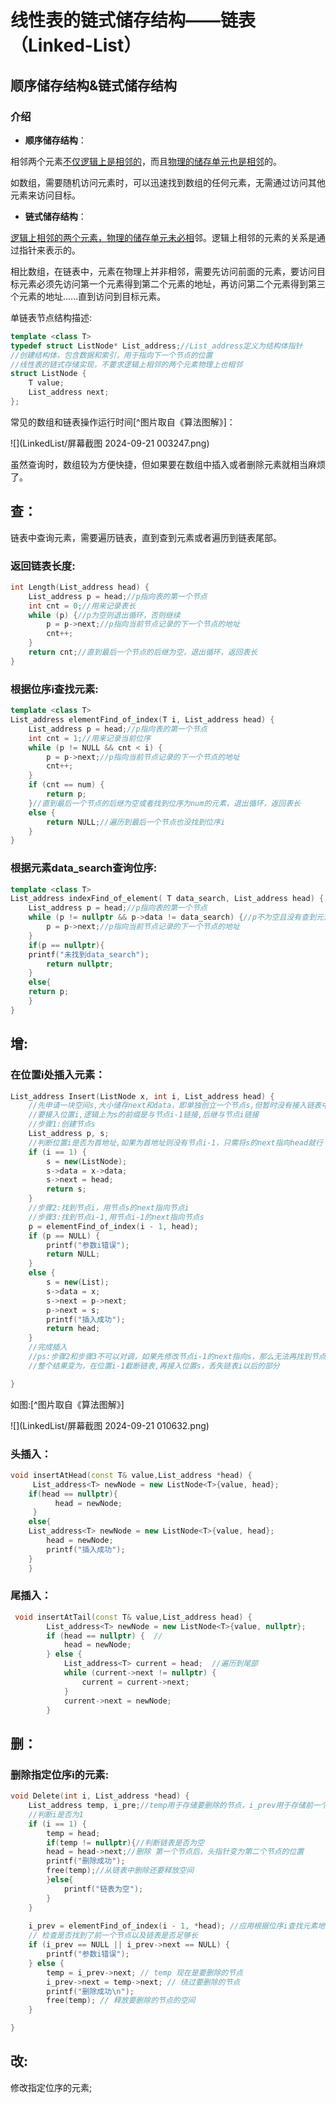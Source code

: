 # **线性表**的**链式**储存结构——**链表**（Linked-List）



## 顺序储存结构&链式储存结构

### 介绍

- **顺序储存结构**：

相邻两个元素<u>不仅逻辑上是相邻的</u>，而且<u>物理的储存单元也是相邻</u>的。

如数组，需要随机访问元素时，可以迅速找到数组的任何元素，无需通过访问其他元素来访问目标。

- **链式储存结构**：

<u>逻辑上相邻的两个元素，物理的储存单元未必相</u>邻。逻辑上相邻的元素的关系是通过指针来表示的。

相比数组，在链表中，元素在物理上并非相邻，需要先访问前面的元素，要访问目标元素必须先访问第一个元素得到第二个元素的地址，再访问第二个元素得到第三个元素的地址......直到访问到目标元素。

单链表节点结构描述:

```c++
template <class T>
typedef struct ListNode* List_address;//List_address定义为结构体指针
//创建结构体，包含数据和索引，用于指向下一个节点的位置
//线性表的链式存储实现，不要求逻辑上相邻的两个元素物理上也相邻
struct ListNode {  
    T value;
    List_address next;
};  
```



常见的数组和链表操作运行时间[^图片取自《算法图解》]：

![](LinkedList/屏幕截图 2024-09-21 003247.png)

虽然查询时，数组较为方便快捷，但如果要在数组中插入或者删除元素就相当麻烦了。

## 查：

链表中查询元素，需要遍历链表，直到查到元素或者遍历到链表尾部。

### **返回链表长度:**

```c++
int Length(List_address head) {
	List_address p = head;//p指向表的第一个节点
	int cnt = 0;//用来记录表长
	while (p) {//p为空则退出循环，否则继续
		p = p->next;//p指向当前节点记录的下一个节点的地址
		cnt++;
	}
	return cnt;//直到最后一个节点的后继为空，退出循环，返回表长
}
```



### **根据位序i查找元素:**

```c++
template <class T>
List_address elementFind_of_index(T i, List_address head) {
	List_address p = head;//p指向表的第一个节点
	int cnt = 1;//用来记录当前位序
	while (p != NULL && cnt < i) {
		p = p->next;//p指向当前节点记录的下一个节点的地址
		cnt++;
	}
	if (cnt == num) {
		return p;
	}//直到最后一个节点的后继为空或者找到位序为num的元素，退出循环，返回表长
	else {
		return NULL;//遍历到最后一个节点也没找到位序i
	}
}
```

### **根据元素data_search查询位序:**

```c++
template <class T>
List_address indexFind_of_element( T data_search, List_address head) {
	List_address p = head;//p指向表的第一个节点
	while (p != nullptr && p->data != data_search) {//p不为空且没有查到元素则继续
		p = p->next;//p指向当前节点记录的下一个节点的地址
	}
    if(p == nullptr){
    printf("未找到data_search");
        return nullptr;
    }
    else{
    return p;
    }
}
```

## **增:**

### **在位置i处插入元素：**

```c++
List_address Insert(ListNode x, int i, List_address head) {
	//先申请一块空间s,大小储存next和data，即单独创立一个节点s,但暂时没有接入链表中
	//要接入位置i,逻辑上为s的前缀是与节点i-1链接,后继与节点i链接
	//步骤1:创建节点s
	List_address p, s;
	//判断位置i是否为首地址,如果为首地址则没有节点i-1，只需将s的next指向head就行
	if (i == 1) {
		s = new(ListNode);
		s->data = x->data;
		s->next = head;
		return s;
	}
	//步骤2:找到节点i，用节点s的next指向节点i
	//步骤3:找到节点i-1,用节点i-1的next指向节点s
	p = elementFind_of_index(i - 1, head);
	if (p == NULL) {
		printf("参数i错误");
		return NULL;
	}
	else {
		s = new(List);
		s->data = x;
		s->next = p->next;
		p->next = s;
		printf("插入成功");
		return head;
	}
	//完成插入
	//ps:步骤2和步骤3不可以对调，如果先修改节点i-1的next指向s，那么无法再找到节点i的位置
	//整个结果变为，在位置i-1截断链表,再接入位置s，丢失链表i以后的部分

}
```

如图:[^图片取自《算法图解》]

![](LinkedList/屏幕截图 2024-09-21 010632.png)

### **头插入：**

```c++
void insertAtHead(const T& value,List_address *head) {  
     List_address<T> newNode = new ListNode<T>{value, head};   
    if(head == nullptr){
          head = newNode;
     }
    else{
    List_address<T> newNode = new ListNode<T>{value, head};  
        head = newNode;  
        printf("插入成功");
    }
    }  
```



### **尾插入：**

```c++
 void insertAtTail(const T& value,List_address head) {  
        List_address<T> newNode = new ListNode<T>{value, nullptr};  
        if (head == nullptr) {  //
            head = newNode;  
        } else {  
            List_address<T> current = head;  //遍历到尾部
            while (current->next != nullptr) {  
                current = current->next;  
            }  
            current->next = newNode;  
        }  
```

## **删：**

### **删除指定位序i的元素:**

```c++
void Delete(int i, List_address *head) {
	List_address temp, i_pre;//temp用于存储要删除的节点，i_prev用于存储前一个节点
	//判断i是否为1
	if (i == 1) {
        temp = head;
        if(temp != nullptr){//判断链表是否为空
		head = head->next;//删除 第一个节点后，头指针变为第二个节点的位置
        printf("删除成功");
		free(temp);//从链表中删除还要释放空间
        }else{
            printf("链表为空");
        }
	}
	
    i_prev = elementFind_of_index(i - 1, *head); //应用根据位序i查找元素地址 
    // 检查是否找到了前一个节点以及链表是否足够长  
    if (i_prev == NULL || i_prev->next == NULL) {  
        printf("参数i错误");  
    } else {  
        temp = i_prev->next; // temp 现在是要删除的节点  
        i_prev->next = temp->next; // 绕过要删除的节点  
        printf("删除成功\n");  
        free(temp); // 释放要删除的节点的空间  
    }  

}
```

## 改:

修改指定位序的元素;
